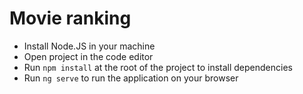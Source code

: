 # Movie ranking
- Install Node.JS in your machine
- Open project in the code editor
- Run `npm install` at the root of the project to install dependencies 
- Run `ng serve` to run the application on your browser
